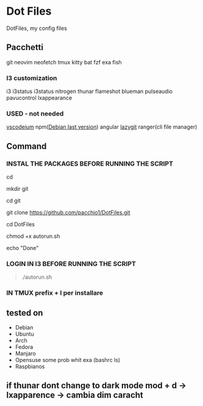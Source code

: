 # Dot Files
DotFiles, my config files

## Pacchetti
git neovim neofetch tmux kitty bat fzf exa fish

### I3 customization
i3 i3status i3status nitrogen thunar flameshot blueman pulseaudio pavucontrol lxappearance

### USED - not needed
[vscodeium](https://vscodium.com/) npm([Debian last version](https://deb.nodesource.com/)) angular [lazygit](https://github.com/jesseduffield/lazygit) ranger(cli file manager)

## Command

### INSTAL THE PACKAGES BEFORE RUNNING THE SCRIPT
cd

mkdir git

cd git

git clone <https://github.com/pacchio1/DotFiles.git>

cd DotFiles

chmod +x autorun.sh

echo "Done"

### LOGIN IN I3 BEFORE RUNNING THE SCRIPT

> ./autorun.sh

### IN TMUX prefix + I per installare

## tested on
- Debian
- Ubuntu
- Arch
- Fedora
- Manjaro
- Opensuse some prob whit exa (bashrc ls)
- Raspbianos

## if thunar dont change to dark mode mod + d -> lxapparence -> cambia dim caracht
